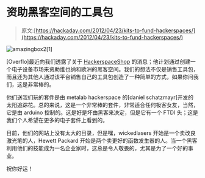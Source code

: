 # 资助黑客空间的工具包

> 原文:[https://hackaday.com/2012/04/23/kits-to-fund-hackerspaces/](https://hackaday.com/2012/04/23/kits-to-fund-hackerspaces/)

![](../Images/37d067901c2c24231ed211175b903de0.png "amazingbox2[1]")

[Overflo]最近向我们透露了关于 [HackerspaceShop](http://www.hackerspaceshop.com) 的消息；他计划通过创建一个电子设备市场来资助维也纳和欧洲的黑客空间。我们的想法不仅是销售工具包，而且还为其他人通过该平台销售自己的工具包创造了一种简单的方式，如果你问我们，这是非常棒的。

他们送我们玩的套件是由 metalab hackerspace 的[daniel schatzmayr]开发的太阳追踪花。总的来说，这是一个非常棒的套件，非常适合任何极客女友，当然，它是由 arduino 控制的。这是好是坏由黑客来决定，但是它有一个 FTDI 头；这是我们个人希望在更多的电子套件上看到的。

目前，他们的网站上没有太大的目录，但是嘿，wickedlasers 开始是一个卖改良激光笔的人，Hewett Packard 开始是两个卖更好的函数发生器的人。当一个黑客利用他们的技能成为一名企业家时，这总是令人敬畏的，尤其是为了一个好的事业。

祝你好运！